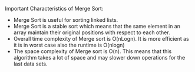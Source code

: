 Important Characteristics of Merge Sort:
- Merge Sort is useful for sorting linked lists.
- Merge Sort is a stable sort which means that the same element in an array maintain their original positions with respect to each other.
- Overall time complexity of Merge sort is O(nLogn). It is more efficient as it is in worst case also the runtime is O(nlogn)
- The space complexity of Merge sort is O(n). This means that this algorithm takes a lot of space and may slower down operations for the last data sets.